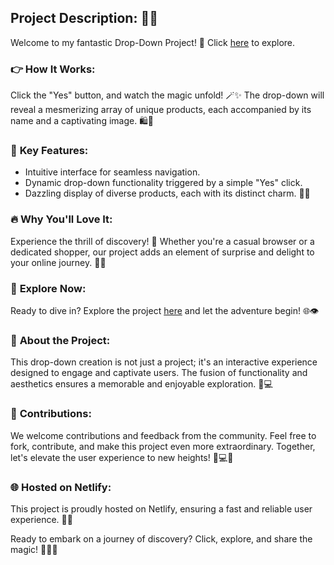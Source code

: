 ## **Project Description: 🚀✨**

Welcome to my fantastic Drop-Down Project! 🎉 Click [here](https://beamish-hamster-d0fd87.netlify.app/) to explore.

### 👉 **How It Works:**
Click the "Yes" button, and watch the magic unfold! 🪄✨ The drop-down will reveal a mesmerizing array of unique products, each accompanied by its name and a captivating image. 🛍️📸

### 🌟 **Key Features:**
- Intuitive interface for seamless navigation.
- Dynamic drop-down functionality triggered by a simple "Yes" click.
- Dazzling display of diverse products, each with its distinct charm. 💎✨

### 🔥 **Why You'll Love It:**
Experience the thrill of discovery! 🚀 Whether you're a casual browser or a dedicated shopper, our project adds an element of surprise and delight to your online journey. 🌈✨

### 🔗 **Explore Now:**
Ready to dive in? Explore the project [here](https://beamish-hamster-d0fd87.netlify.app/) and let the adventure begin! 🌐👁️

### 📝 **About the Project:**
This drop-down creation is not just a project; it's an interactive experience designed to engage and captivate users. The fusion of functionality and aesthetics ensures a memorable and enjoyable exploration. 🎨💻

### 🤝 **Contributions:**
We welcome contributions and feedback from the community. Feel free to fork, contribute, and make this project even more extraordinary. Together, let's elevate the user experience to new heights! 🌟💻🤗

### 🌐 **Hosted on Netlify:**
This project is proudly hosted on Netlify, ensuring a fast and reliable user experience. 🚀🌐

Ready to embark on a journey of discovery? Click, explore, and share the magic! 🌈✨🚀
